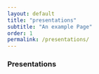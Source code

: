 ```yaml
---
layout: default
title: "presentations"
subtitle: "An example Page"
order: 1
permalink: /presentations/
---
```


### Presentations
